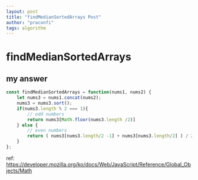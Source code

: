 ```yaml
---
layout: post
title: "findMedianSortedArrays Post"
author: "praconfi"
tags: algorithm
---
```


# findMedianSortedArrays

##  my answer
```js
const findMedianSortedArrays = function(nums1, nums2) {
	let nums3 = nums1.concat(nums2);
	nums3 = nums3.sort();
	if(nums3.length % 2 === 1){
		// odd numbers
		return nums3[Math.floor(nums3.length /2)]
	} else {
		// even numbers
		return ( nums3[nums3.length/2 -1] + nums3[nums3.length/2] ) / 2
	}
};
```

ref: https://developer.mozilla.org/ko/docs/Web/JavaScript/Reference/Global_Objects/Math